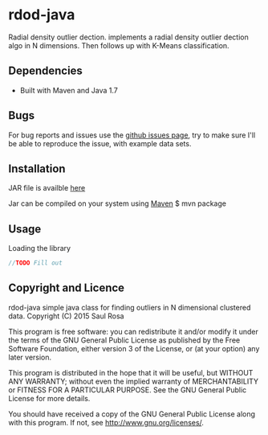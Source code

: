 rdod-java
===========
Radial density outlier dection. implements a radial density outlier dection algo in N dimensions.
Then follows up with K-Means classification.

## Dependencies

* Built with Maven and Java 1.7

## Bugs
For bug reports and issues use the [github issues page](https://github.com/rosasaul/rdod-java/issues), try to make sure I'll be able to reproduce the issue, with example data sets.

## Installation
JAR file is availble [here](https://raw.githubusercontent.com/rosasaul/rdod-java/master/target/rdod-1.0-SNAPSHOT.jar)

Jar can be compiled on your system using [Maven](http://maven.apache.org/)
    $ mvn package

## Usage

Loading the library
```java
//TODO Fill out
```


## Copyright and Licence
rdod-java simple java class for finding outliers in N dimensional clustered data.
Copyright (C) 2015 Saul Rosa

This program is free software: you can redistribute it and/or modify
it under the terms of the GNU General Public License as published by
the Free Software Foundation, either version 3 of the License, or
(at your option) any later version.

This program is distributed in the hope that it will be useful,
but WITHOUT ANY WARRANTY; without even the implied warranty of
MERCHANTABILITY or FITNESS FOR A PARTICULAR PURPOSE.  See the
GNU General Public License for more details.

You should have received a copy of the GNU General Public License
along with this program.  If not, see <http://www.gnu.org/licenses/>.

